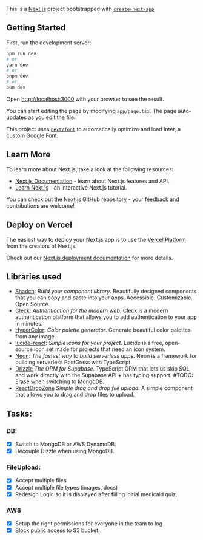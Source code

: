 This is a [Next.js](https://nextjs.org/) project bootstrapped with [`create-next-app`](https://github.com/vercel/next.js/tree/canary/packages/create-next-app).

## Getting Started

First, run the development server:

```bash
npm run dev
# or
yarn dev
# or
pnpm dev
# or
bun dev
```

Open [http://localhost:3000](http://localhost:3000) with your browser to see the result.

You can start editing the page by modifying `app/page.tsx`. The page auto-updates as you edit the file.

This project uses [`next/font`](https://nextjs.org/docs/basic-features/font-optimization) to automatically optimize and load Inter, a custom Google Font.

## Learn More

To learn more about Next.js, take a look at the following resources:

- [Next.js Documentation](https://nextjs.org/docs) - learn about Next.js features and API.
- [Learn Next.js](https://nextjs.org/learn) - an interactive Next.js tutorial.

You can check out [the Next.js GitHub repository](https://github.com/vercel/next.js/) - your feedback and contributions are welcome!

## Deploy on Vercel

The easiest way to deploy your Next.js app is to use the [Vercel Platform](https://vercel.com/new?utm_medium=default-template&filter=next.js&utm_source=create-next-app&utm_campaign=create-next-app-readme) from the creators of Next.js.

Check out our [Next.js deployment documentation](https://nextjs.org/docs/deployment) for more details.

## Libraries used

- [Shadcn](https://ui.shadcn.com/): _Build your component library_. Beautifully designed components that you can copy and paste into your apps. Accessible. Customizable. Open Source.
- [Cleck](https://cleck.com/): _Authentication for the modern web_. Cleck is a modern authentication platform that allows you to add authentication to your app in minutes.
- [HyperColor](https://hypercolor.dev/): _Color palette generator_. Generate beautiful color palettes from any image.
- [lucide-react](https://lucide.dev/): _Simple icons for your project_. Lucide is a free, open-source icon set made for projects that need an icon system.
- [Neon](https://neon.tech): _The fastest way to build serverless apps_. Neon is a framework for building serverless PostGress with TypeScript.
- [Drizzle](https://orm.drizzle.team/) _The ORM for Supabase_. TypeScript ORM that lets us skip SQL and work directly with the Supabase API + has typing support. #TODO: Erase when switching to MongoDB.
- [ReactDropZone](https://react-dropzone.js.org/) _Simple drag and drop file upload_. A simple component that allows you to drag and drop files to upload.

## Tasks:

### DB:

- [x] Switch to MongoDB or AWS DynamoDB.
- [x] Decouple Dizzle when using MongoDB.

### FileUpload:

- [x] Accept multiple files
- [x] Accept multiple file types (images, docs)
- [x] Redesign Logic so it is displayed after filling initial medicaid quiz.

### AWS

- [x] Setup the right permissions for everyone in the team to log
- [x] Block public access to S3 bucket.
